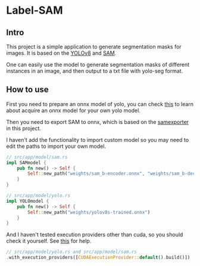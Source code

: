 # Label-SAM

## Intro
This project is a simple application to generate segmentation masks for images.
It is based on the [YOLOv8](https://docs.ultralytics.com/models/yolov8/) and [SAM](https://github.com/facebookresearch/segment-anything).

One can easily use the model to generate segmentation masks of different instances in an image,
and then output to a txt file with yolo-seg format.

## How to use
First you need to prepare an onnx model of yolo, you can check [this](https://docs.ultralytics.com/modes/export/) to learn about acquire an onnx model for your own yolo model.

Then you need to export SAM to onnx, which is based on the [samexporter](https://github.com/vietanhdev/samexporter) in this project.

I haven't add the functionality to import custom model so you may need to edit the paths to import your own model.

``` rust
// src/app/model/sam.rs
impl SAMmodel {
    pub fn new() -> Self {
        Self::new_path("weights/sam_b-encoder.onnx", "weights/sam_b-decoder.onnx")
    }
}

// src/app/model/yolo.rs
impl YOLOmodel {
    pub fn new() -> Self {
        Self::new_path("weights/yolov8s-trained.onnx")
    }
}
```

And I haven't tested execution providers other than cuda, so you should check it yourself.
See [this](https://ort.pyke.io/perf/execution-providers) for help.

``` rust
// src/app/model/yolo.rs and src/app/model/sam.rs
.with_execution_providers([CUDAExecutionProvider::default().build()])
```
